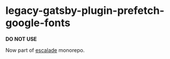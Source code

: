 # legacy-gatsby-plugin-prefetch-google-fonts

**DO NOT USE**

Now part of [escalade](https://github.com/escaladesports/escalade-internal/tree/master/packages/gatsby-plugin-prefetch-google-fonts
) monorepo.
